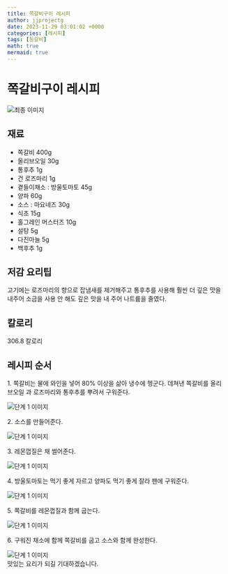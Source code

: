```yaml
---
title: 쪽갈비구이 레시피
author: jjprojectg
date: 2023-11-29 03:01:02 +0000
categories: [레시피]
tags: [등갈비]
math: true
mermaid: true
---
```

<meta name="og:type" content="website"/>
<meta charset="UTF-8"/>
<div class="header">
  <h1>쪽갈비구이 레시피</h1>
</div>

<div class="container my-4">
  <div class="row">
    <div class="col-12 col-md-6">
      <div class="recipe-image">
        <img src="http://www.foodsafetykorea.go.kr/uploadimg/cook/10_00375_2.png" class="step-image" alt="최종 이미지"/>
      </div>
    </div>
    <div class="col-12 col-md-6">
      <div class="ingredients">
        <h2>재료</h2>
        <ul class="card">
          <li> 쪽갈비 400g </li>
          <li>  올리브오일 30g </li>
          <li>  통후추 1g </li>
          <li>  건 로즈마리 1g </li>
          <li> 곁들이채소 : 방울토마토 45g </li>
          <li>  양파 60g </li>
          <li> 소스 : 마요네즈 30g </li>
          <li>  식초 15g </li>
          <li>  홀그레인 머스터즈 10g </li>
          <li>  설탕 5g </li>
          <li>  다진마늘 5g </li>
          <li>  백후추 1g </li>
</ul>
      </div>
    </div>
    <div class="col-12 col-md-6">
      <div class="ingredients">
        <h2>저감 요리팁</h2>
        <div class="card"> 
          <p>
            고기에는 로즈마리의 향으로 잡냄새를 제거해주고 통후추를 사용해 훨씬 더 깊은 맛을 내주어 소금을 사용 안 해도 깊은 맛을 내 주어 나트륨을 줄였다.
          </p>
        </div>
      </div>
      <div class="ingredients">
        <h2>칼로리</h2>
        <div class="card"> 
          <p>
            306.8 칼로리
          </p>
        </div>
      </div>
    </div>
  </div>

  <h2 class="my-4">레시피 순서</h2>
  <div class="card recipe-card">
    <div class="card-body recipe-step">
      <p class="card-text step-description">1. 쪽갈비는 물에 와인을 넣어 80% 이상을 삶아
냉수에 헹군다. 데쳐낸 쪽갈비를 올리브오일
과 로즈마리와 통후추를 뿌려서 구워준다.</p>
      <img src="http://www.foodsafetykorea.go.kr/uploadimg/cook/20_00375_01.png" alt="단계 1 이미지" class="step-image"/>
    </div>
  </div>
  <div class="card recipe-card">
    <div class="card-body recipe-step">
      <p class="card-text step-description">2. 소스를 만들어준다.</p>
      <img src="http://www.foodsafetykorea.go.kr/uploadimg/cook/20_00375_02.png" alt="단계 1 이미지" class="step-image"/>
    </div>
  </div>
  <div class="card recipe-card">
    <div class="card-body recipe-step">
      <p class="card-text step-description">3. 레몬껍질은 채 썰어준다.</p>
      <img src="http://www.foodsafetykorea.go.kr/uploadimg/cook/20_00375_03.png" alt="단계 1 이미지" class="step-image"/>
    </div>
  </div>
  <div class="card recipe-card">
    <div class="card-body recipe-step">
      <p class="card-text step-description">4. 방울토마토는 먹기 좋게 자르고 양파도 먹기
좋게 잘라 팬에 구워준다.</p>
      <img src="http://www.foodsafetykorea.go.kr/uploadimg/cook/20_00375_04.png" alt="단계 1 이미지" class="step-image"/>
    </div>
  </div>
  <div class="card recipe-card">
    <div class="card-body recipe-step">
      <p class="card-text step-description">5. 쪽갈비를 레몬껍질과 함께 굽는다.</p>
      <img src="http://www.foodsafetykorea.go.kr/uploadimg/cook/20_00375_05.png" alt="단계 1 이미지" class="step-image"/>
    </div>
  </div>
  <div class="card recipe-card">
    <div class="card-body recipe-step">
      <p class="card-text step-description">6. 구워진 채소에 함께 쪽갈비를 굽고 소스와
함께 완성한다.</p>
      <img src="http://www.foodsafetykorea.go.kr/uploadimg/cook/20_00375_06.png" alt="단계 1 이미지" class="step-image"/>
    </div>
  </div>

</div>
맛있는 요리가 되길 기대하겠습니다.
